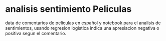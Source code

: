 # analisis sentimiento Peliculas
data de comentarios de peliculas en español y notebook para el analisis de sentimientos, usando regresion logistica indica una apresiacion negativa o positiva segun el comentario.

